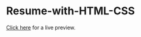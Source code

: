 # Resume-with-HTML-CSS

[Click here](https://ciph3r007.github.io/Resume-with-HTML-CSS/) for a live preview. 
